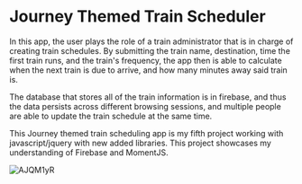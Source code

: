 # Journey Themed Train Scheduler

In this app, the user plays the role of a train administrator that is in charge of creating train schedules. By submitting the train name, destination, time the first train runs, and the train's frequency, the app then is able to calculate when the next train is due to arrive, and how many minutes away said train is.

The database that stores all of the train information is in firebase, and thus the data persists across different browsing sessions, and multiple people are able to update the train schedule at the same time.

This Journey themed train scheduling app is my fifth project working with javascript/jquery with new added libraries. This project showcases my understanding of Firebase and MomentJS.

![AJQM1yR](https://user-images.githubusercontent.com/50184318/62813046-a0bf7d00-babd-11e9-911f-00f6b8e3eebb.png)
